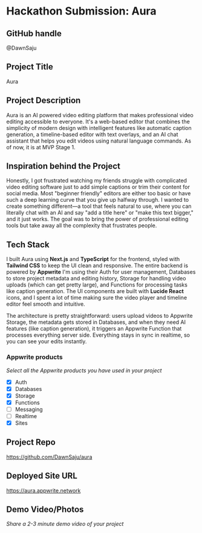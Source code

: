 # Hackathon Submission: Aura

## GitHub handle
@DawnSaju

<!--
@adityaoberai
-->

## Project Title
Aura

<!--
CodeCapture
-->

## Project Description    
Aura is an AI powered video editing platform that makes professional video editing accessible to everyone. It's a web-based editor that combines the simplicity of modern design with intelligent features like automatic caption generation, a timeline-based editor with text overlays, and an AI chat assistant that helps you edit videos using natural language commands. As of now, it is at MVP Stage 1. 

## Inspiration behind the Project  
Honestly, I got frustrated watching my friends struggle with complicated video editing software just to add simple captions or trim their content for social media. Most "beginner friendly" editors are either too basic or have such a deep learning curve that you give up halfway through. I wanted to create something different—a tool that feels natural to use, where you can literally chat with an AI and say "add a title here" or "make this text bigger," and it just works. The goal was to bring the power of professional editing tools but take away all the complexity that frustrates people.

## Tech Stack    
I built Aura using **Next.js** and **TypeScript** for the frontend, styled with **Tailwind CSS** to keep the UI clean and responsive. The entire backend is powered by **Appwrite** I'm using their Auth for user management, Databases to store project metadata and editing history, Storage for handling video uploads (which can get pretty large), and Functions for processing tasks like caption generation. The UI components are built with **Lucide React** icons, and I spent a lot of time making sure the video player and timeline editor feel smooth and intuitive. 

The architecture is pretty straightforward: users upload videos to Appwrite Storage, the metadata gets stored in Databases, and when they need AI features (like caption generation), it triggers an Appwrite Function that processes everything server side. Everything stays in sync in realtime, so you can see your edits instantly.

### Appwrite products
_Select all the Appwrite products you have used in your project_

- [x] Auth
- [x] Databases
- [x] Storage
- [x] Functions
- [ ] Messaging
- [ ] Realtime
- [x] Sites

## Project Repo  
https://github.com/DawnSaju/aura

<!-- Replace with your actual GitHub repository URL -->

## Deployed Site URL
https://aura.appwrite.network

<!-- Replace with your actual Appwrite deployment URL once deployed -->

## Demo Video/Photos  
_Share a 2-3 minute demo video of your project_

<!--
https://www.youtube.com/watch?v=9IBaX1avYWc
-->